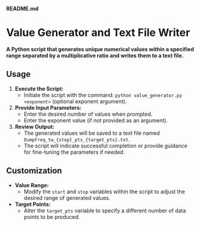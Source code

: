  **README.md**

# Value Generator and Text File Writer

**A Python script that generates unique numerical values within a specified range separated by a multiplicative ratio and writes them to a text file.**

## Usage

1. **Execute the Script:**
    - Initiate the script with the command: `python value_generator.py <exponent>` (optional exponent argument).
2. **Provide Input Parameters:**
    - Enter the desired number of values when prompted.
    - Enter the exponent value (if not provided as an argument).
3. **Review Output:**
    - The generated values will be saved to a text file named `DumpFreq_tw_{stop}_pts_{target_pts}.txt`.
    - The script will indicate successful completion or provide guidance for fine-tuning the parameters if needed.

## Customization

- **Value Range:** 
    - Modify the `start` and `stop` variables within the script to adjust the desired range of generated values.
- **Target Points:** 
    - Alter the `target_pts` variable to specify a different number of data points to be produced.

